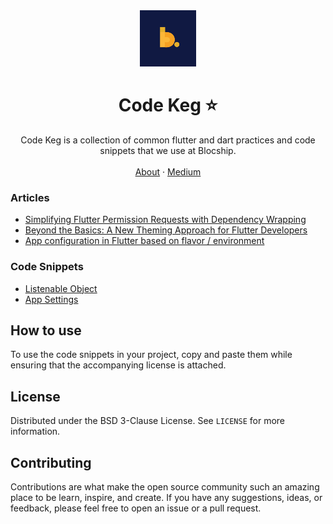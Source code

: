 <!-- <div align="center">
<img src="READMEdocs/blocship_logo.jpg" alt="Logo" style="max-width: 90px; border-radius: 10px;">
  <p align="center" style="line-height: 50px; font-size: 24px; font-weight: bold;">Code Keg ⭐️</p>
  <p align="center">
    Code Keg is a collection of common flutter and dart practices and code snippets that we use at Blocship. 
    <br />
    <br />
    <a href="https://blocship.io">About</a>
    ·
    <a href="https://medium.com/blocship">Medium</a>
  </p>
</div> -->
<!-- Inline CSS Not working following is less ugly -->
<div align="center">
<img src="READMEdocs/small_logo.png" alt="Logo">
  <h1 align="center" >Code Keg ⭐️</h1>
  <p align="center">
    Code Keg is a collection of common flutter and dart practices and code snippets that we use at Blocship. 
    <br />
    <br />
    <a href="https://blocship.io">About</a>
    ·
    <a href="https://medium.com/blocship">Medium</a>
  </p>
</div>

### Articles

- [Simplifying Flutter Permission Requests with Dependency Wrapping](./dependency_wrapping.md)
- [Beyond the Basics: A New Theming Approach for Flutter Developers](./theming.md)
- [App configuration in Flutter based on flavor / environment](./config.md)

### Code Snippets

- [Listenable Object](./object_listenable.md)
- [App Settings](./app_settings.md)

## How to use

To use the code snippets in your project, copy and paste them while ensuring that the accompanying license is attached.

## License

Distributed under the BSD 3-Clause License. See `LICENSE` for more information.

## Contributing

Contributions are what make the open source community such an amazing place to be learn, inspire, and create. If you have any suggestions, ideas, or feedback, please feel free to open an issue or a pull request.